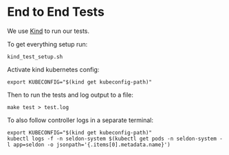 # End to End Tests

We use [Kind](https://github.com/kubernetes-sigs/kind) to run our tests.

To get everything setup run:

```
kind_test_setup.sh
```

Activate kind kubernetes config:

```
export KUBECONFIG="$(kind get kubeconfig-path)"
```

Then to run the tests and log output to a file:

```
make test > test.log
```

To also follow controller logs in a separate terminal:
```
export KUBECONFIG="$(kind get kubeconfig-path)"
kubectl logs -f -n seldon-system $(kubectl get pods -n seldon-system -l app=seldon -o jsonpath='{.items[0].metadata.name}')
```